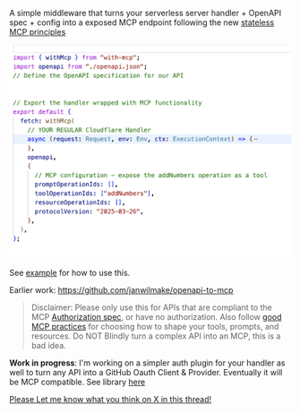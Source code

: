 A simple middleware that turns your serverless server handler + OpenAPI spec + config into a exposed MCP endpoint following the new [stateless MCP principles](https://github.com/janwilmake/stateless-mcp)

![](with-mcp.png)

See [example](example.ts) for how to use this.

Earlier work: https://github.com/janwilmake/openapi-to-mcp

> Disclaimer: Please only use this for APIs that are compliant to the MCP [Authorization spec](https://modelcontextprotocol.io/specification/2025-06-18/basic/authorization), or have no authorization. Also follow [good MCP practices](https://support.anthropic.com/en/articles/11596040-best-practices-for-building-mcp-servers) for choosing how to shape your tools, prompts, and resources. Do NOT Blindly turn a complex API into an MCP, this is a bad idea.

**Work in progress**: I'm working on a simpler auth plugin for your handler as well to turn any API into a GitHub Oauth Client & Provider. Eventually it will be MCP compatible. See library [here](https://github.com/janwilmake/github-oauth-client-provider)

[Please Let me know what you think on X in this thread!](https://x.com/janwilmake/status/1937823357690413245)
